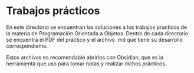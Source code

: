 # Trabajos prácticos

En este directorio se encuentran las soluciones a los trabajos practicos
de la materia de Programación Orientada a Objetos. Dentro de cada
directorio se encuentra el PDF del práctico y el archivo .md que tiene
su desarrollo correspondiente.

Estos archivos es recomendable abrirlos con Obsidian, que es la herramienta
que uso para tomar notas y realizar dichos prácticos.
